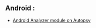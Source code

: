 ## Android : 
- [Android Analyzer module on Autopsy](https://sleuthkit.org/autopsy/docs/user-docs/4.8.0/android_analyzer_page.html)
